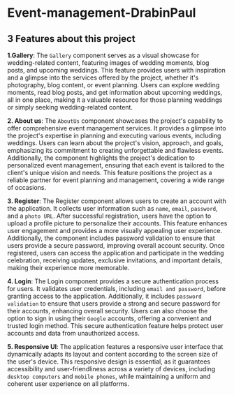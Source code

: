 # **Event-management-DrabinPaul**

## **3 Features about this project**

 **1.Gallery**: The `Gallery` component serves as a visual showcase for wedding-related content, featuring images of wedding moments, blog posts, and upcoming weddings. This feature provides users with inspiration and a glimpse into the services offered by the project, whether it's photography, blog content, or event planning. Users can explore wedding moments, read blog posts, and get information about upcoming weddings, all in one place, making it a valuable resource for those planning weddings or simply seeking wedding-related content.

 **2. About us**: The `AboutUs` component showcases the project's capability to offer comprehensive event management services. It provides a glimpse into the project's expertise in planning and executing various events, including weddings. Users can learn about the project's vision, approach, and goals, emphasizing its commitment to creating unforgettable and flawless events. Additionally, the component highlights the project's dedication to personalized event management, ensuring that each event is tailored to the client's unique vision and needs. This feature positions the project as a reliable partner for event planning and management, covering a wide range of occasions.

 **3. Register**: The Register component allows users to create an account with the application. It collects user information such as `name`, `email`, `password`, and a `photo URL`. After successful registration, users have the option to upload a profile picture to personalize their accounts. This feature enhances user engagement and provides a more visually appealing user experience. Additionally, the component includes password validation to ensure that users provide a secure password, improving overall account security. Once registered, users can access the application and participate in the wedding celebration, receiving updates, exclusive invitations, and important details, making their experience more memorable.

 **4. Login**: The Login component provides a secure authentication process for users. It validates user credentials, including `email and password`, before granting access to the application. Additionally, it includes `password validation` to ensure that users provide a strong and secure password for their accounts, enhancing overall security. Users can also choose the option to sign in using their `Google` accounts, offering a convenient and trusted login method. This secure authentication feature helps protect user accounts and data from unauthorized access.

 **5. Responsive UI**: The application features a responsive user interface that dynamically adapts its layout and content according to the screen size of the user's device. This responsive design is essential, as it guarantees accessibility and user-friendliness across a variety of devices, including `desktop computers` and `mobile phones`, while maintaining a uniform and coherent user experience on all platforms.

